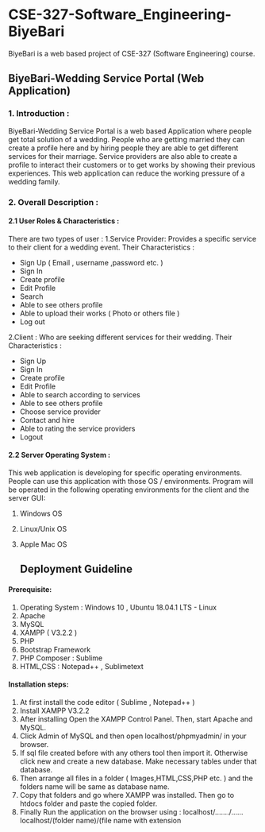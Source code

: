 # CSE-327-Software_Engineering-BiyeBari
BiyeBari is a web based project of CSE-327 (Software Engineering) course.


## BiyeBari-Wedding Service Portal (Web Application)

### 1. Introduction :

BiyeBari-Wedding Service Portal is a web based Application where people get total solution of a wedding. People who are getting married they can create a profile here and by hiring people they are able to get different services for their marriage. Service providers are also able to create a profile to interact their customers or to get works by showing their previous experiences. This web application can reduce the working pressure of a wedding family.

### 2. Overall Description :

#### 2.1 User Roles & Characteristics : 
There are two types of user : 
    1.Service Provider: Provides a specific service to their client for a wedding event. Their Characteristics :
-	Sign Up  ( Email , username ,password etc. )
-	Sign In
-	Create profile
-	Edit Profile
-	Search
-	Able to see others profile
-	Able to upload their works ( Photo or others file )
-	Log out

   2.Client : Who are seeking different services for their wedding.
  Their Characteristics :
-	Sign Up 
-	Sign In
-	Create profile
-	Edit Profile
-	Able to search according to services
-	Able to see others profile
-	Choose service provider
-	Contact and hire 
-	Able to rating the service providers
-	Logout


#### 2.2 Server Operating System :

This web application is developing for specific operating environments. People can use this application with those OS / environments. Program will be operated in the following operating environments for the client and the server
GUI:
   
   1. Windows OS
   2. Linux/Unix OS
   3. Apple Mac OS
    
    
       
       ##                                           Deployment Guideline
       

#### Prerequisite:
   1. Operating System : Windows 10 , Ubuntu 18.04.1 LTS - Linux 
   2. Apache 
   3. MySQL  
   4. XAMPP ( V3.2.2 ) 
   5. PHP 
   6. Bootstrap Framework
   7. PHP Composer : Sublime
   8. HTML,CSS : Notepad++ , Sublimetext
    
    
#### Installation steps:  
   1. At first install the code editor ( Sublime , Notepad++ ) 
   2. Install XAMPP V3.2.2 
   3. After installing Open the XAMPP Control Panel. Then, start Apache and MySQL.
   4. Click Admin of MySQL and then open localhost/phpmyadmin/ in your browser.
   5. If sql file created before with any others tool then import it. Otherwise click new and create a new database. Make necessary tables under that database.
   6. Then arrange all files in a folder ( Images,HTML,CSS,PHP etc. ) and the folders name will be same as database name.
   7. Copy that folders and go where XAMPP was installed. Then go to htdocs folder and paste the copied folder.
   8. Finally Run the application on the browser using : 
           localhost/……./……
           localhost/(folder name)/(file name with extension 



